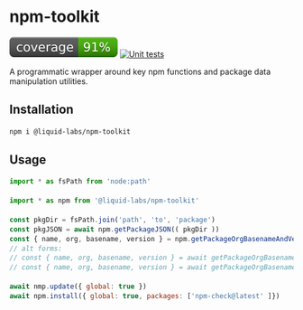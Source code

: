 # npm-toolkit
[![coverage: 91%](./.readme-assets/coverage.svg)](https://github.com/liquid-labs/npm-toolkit/pulls?q=is%3Apr+is%3Aclosed) [![Unit tests](https://github.com/liquid-labs/npm-toolkit/actions/workflows/unit-tests-node.yaml/badge.svg)](https://github.com/liquid-labs/npm-toolkit/actions/workflows/unit-tests-node.yaml)

A programmatic wrapper around key npm functions and package data manipulation utilities.

## Installation

```bash
npm i @liquid-labs/npm-toolkit
```

## Usage

```javascript
import * as fsPath from 'node:path'

import * as npm from '@liquid-labs/npm-toolkit'

const pkgDir = fsPath.join('path', 'to', 'package')
const pkgJSON = await npm.getPackageJSON(( pkgDir ))
const { name, org, basename, version } = npm.getPackageOrgBasenameAndVersion({ pkgJSON })
// alt forms:
// const { name, org, basename, version } = await getPackageOrgBasenameAndVersion({ pkgDir })
// const { name, org, basename, version } = await getPackageOrgBasenameAndVersion('@acme/foo@^1.0')

await nmp.update({ global: true })
await npm.install({ global: true, packages: ['npm-check@latest' ]})
```
